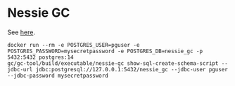 # Nessie GC

See [here](../site/docs/features/gc-internals.md).


```shell
docker run --rm -e POSTGRES_USER=pguser -e POSTGRES_PASSWORD=mysecretpassword -e POSTGRES_DB=nessie_gc -p 5432:5432 postgres:14
gc/gc-tool/build/executable/nessie-gc show-sql-create-schema-script --jdbc-url jdbc:postgresql://127.0.0.1:5432/nessie_gc --jdbc-user pguser --jdbc-password mysecretpassword
```
